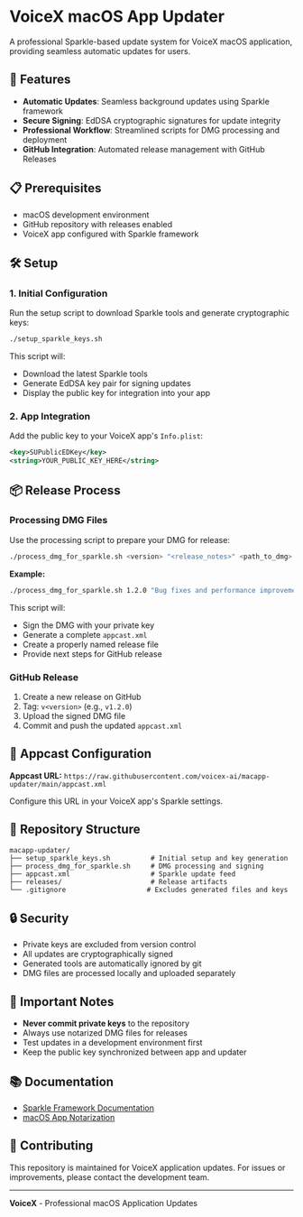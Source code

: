 # VoiceX macOS App Updater

A professional Sparkle-based update system for VoiceX macOS application, providing seamless automatic updates for users.

## 🚀 Features

- **Automatic Updates**: Seamless background updates using Sparkle framework
- **Secure Signing**: EdDSA cryptographic signatures for update integrity
- **Professional Workflow**: Streamlined scripts for DMG processing and deployment
- **GitHub Integration**: Automated release management with GitHub Releases

## 📋 Prerequisites

- macOS development environment
- GitHub repository with releases enabled
- VoiceX app configured with Sparkle framework

## 🛠️ Setup

### 1. Initial Configuration

Run the setup script to download Sparkle tools and generate cryptographic keys:

```bash
./setup_sparkle_keys.sh
```

This script will:
- Download the latest Sparkle tools
- Generate EdDSA key pair for signing updates
- Display the public key for integration into your app

### 2. App Integration

Add the public key to your VoiceX app's `Info.plist`:

```xml
<key>SUPublicEDKey</key>
<string>YOUR_PUBLIC_KEY_HERE</string>
```

## 📦 Release Process

### Processing DMG Files

Use the processing script to prepare your DMG for release:

```bash
./process_dmg_for_sparkle.sh <version> "<release_notes>" <path_to_dmg>
```

**Example:**
```bash
./process_dmg_for_sparkle.sh 1.2.0 "Bug fixes and performance improvements" ./VoiceX-notarized.dmg
```

This script will:
- Sign the DMG with your private key
- Generate a complete `appcast.xml`
- Create a properly named release file
- Provide next steps for GitHub release

### GitHub Release

1. Create a new release on GitHub
2. Tag: `v<version>` (e.g., `v1.2.0`)
3. Upload the signed DMG file
4. Commit and push the updated `appcast.xml`

## 🔗 Appcast Configuration

**Appcast URL:** `https://raw.githubusercontent.com/voicex-ai/macapp-updater/main/appcast.xml`

Configure this URL in your VoiceX app's Sparkle settings.

## 📁 Repository Structure

```
macapp-updater/
├── setup_sparkle_keys.sh          # Initial setup and key generation
├── process_dmg_for_sparkle.sh     # DMG processing and signing
├── appcast.xml                    # Sparkle update feed
├── releases/                      # Release artifacts
└── .gitignore                    # Excludes generated files and keys
```

## 🔒 Security

- Private keys are excluded from version control
- All updates are cryptographically signed
- Generated tools are automatically ignored by git
- DMG files are processed locally and uploaded separately

## 🚨 Important Notes

- **Never commit private keys** to the repository
- Always use notarized DMG files for releases
- Test updates in a development environment first
- Keep the public key synchronized between app and updater

## 📚 Documentation

- [Sparkle Framework Documentation](https://sparkle-project.org/documentation/)
- [macOS App Notarization](https://developer.apple.com/documentation/security/notarizing_macos_software_before_distribution)

## 🤝 Contributing

This repository is maintained for VoiceX application updates. For issues or improvements, please contact the development team.

---

**VoiceX** - Professional macOS Application Updates